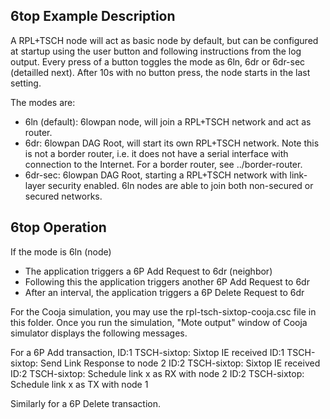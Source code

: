 6top Example Description
------------------------

A RPL+TSCH node will act as basic node by default, but can be configured at startup
using the user button and following instructions from the log output. Every press
of a button toggles the mode as 6ln, 6dr or 6dr-sec (detailled next). After 10s with
no button press, the node starts in the last setting. 

The modes are:

* 6ln (default): 6lowpan node, will join a RPL+TSCH network and act as router.
* 6dr: 6lowpan DAG Root, will start its own RPL+TSCH network. Note this is not a
       border router, i.e. it does not have a serial interface with connection to
       the Internet. For a border router, see ../border-router.
* 6dr-sec: 6lowpan DAG Root, starting a RPL+TSCH network with link-layer security
       enabled. 6ln nodes are able to join both non-secured or secured networks.


6top Operation
---------------

If the mode is 6ln (node)

* The application triggers a 6P Add Request to 6dr (neighbor)
* Following this the application triggers another 6P Add Request to 6dr
* After an interval, the application triggers a 6P Delete Request to 6dr

For the Cooja simulation, you may use the rpl-tsch-sixtop-cooja.csc file in this folder.
Once you run the simulation, "Mote output" window of Cooja simulator displays the
following messages.

For a 6P Add transaction,
		ID:1 TSCH-sixtop: Sixtop IE received
		ID:1 TSCH-sixtop: Send Link Response to node 2
		ID:2 TSCH-sixtop: Sixtop IE received
		ID:2 TSCH-sixtop: Schedule link x as RX with node 2
		ID:2 TSCH-sixtop: Schedule link x as TX with node 1

Similarly for a 6P Delete transaction.
